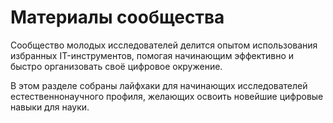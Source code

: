 # Материалы сообщества

Сообщество молодых исследователей делится опытом использования избранных IT-инструментов, помогая начинающим эффективно и быстро организовать своё цифровое окружение.

В этом разделе собраны лайфхаки для начинающих исследователей естественнонаучного профиля, желающих освоить новейшие цифровые навыки для науки.